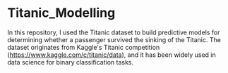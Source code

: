# Titanic_Modelling
In this repository, I used the Titanic dataset to build predictive models for determining whether a passenger survived the sinking of the Titanic. The dataset originates from Kaggle's Titanic competition (https://www.kaggle.com/c/titanic/data), and it has been widely used in data science for binary classification tasks.
